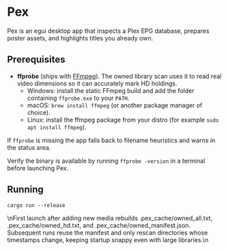 # Pex

Pex is an egui desktop app that inspects a Plex EPG database, prepares poster assets, and highlights titles you already own.

## Prerequisites

- **ffprobe** (ships with [FFmpeg](https://ffmpeg.org/download.html)). The owned library scan uses it to read real video dimensions so it can accurately mark HD holdings.
  - Windows: install the static FFmpeg build and add the folder containing `ffprobe.exe` to your `PATH`.
  - macOS: `brew install ffmpeg` (or another package manager of choice).
  - Linux: install the ffmpeg package from your distro (for example `sudo apt install ffmpeg`).

If `ffprobe` is missing the app falls back to filename heuristics and warns in the status area.

Verify the binary is available by running `ffprobe -version` in a terminal before launching Pex.

## Running

```
cargo run --release
```

\nFirst launch after adding new media rebuilds .pex_cache/owned_all.txt, .pex_cache/owned_hd.txt, and .pex_cache/owned_manifest.json. Subsequent runs reuse the manifest and only rescan directories whose timestamps change, keeping startup snappy even with large libraries.\n




